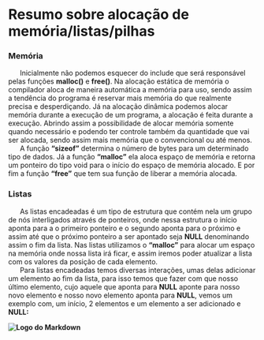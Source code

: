 # Resumo sobre alocação de memória/listas/pilhas

### Memória
<p>
&nbsp &nbsp &nbsp Inicialmente não podemos esquecer do include <strong><stdlib.h></strong> que será responsável pelas funções <strong>malloc()</strong> e <strong>free()</strong>. Na alocação estática de memória o compilador aloca de maneira automática a memória para uso, sendo assim a tendência do programa é reservar mais memória do que realmente precisa e desperdiçando.  Já na alocação dinâmica podemos alocar memória durante a execução de um programa, a alocação é feita durante a execução. Abrindo assim a possibilidade de alocar memória somente quando necessário e podendo ter controle também da quantidade que vai ser alocada, sendo assim mais memória que o convencional ou até menos.
<br>
&nbsp &nbsp &nbsp A função <strong>“sizeof”</strong> determina o número de bytes para um determinado tipo de dados. Já a função <strong>“malloc”</strong> ela aloca espaço de memória e retorna um ponteiro do tipo void para o início do espaço de memória alocado. E por fim a função <strong>“free”</strong> que tem sua função de liberar a memória alocada.
</p>

### Listas

<p>
&nbsp &nbsp &nbsp As listas encadeadas é um tipo de estrutura que contém nela um grupo de nós interligados através de ponteiros, onde nessa estrutura o início aponta para a o primeiro ponteiro e o segundo aponta para o próximo e assim até que o próximo ponteiro a ser apontado seja <strong>NULL</strong> denominando assim o fim da lista. Nas listas utilizamos o <strong>“malloc”</strong> para alocar um espaço na memória onde nossa lista irá ficar, e assim iremos poder atualizar a lista com os valores da posição de cada elemento.
<br>
&nbsp &nbsp &nbsp Para listas encadeadas temos diversas interações, umas delas adicionar um elemento ao fim da lista, para isso temos que fazer com que nosso último elemento, cujo aquele que aponta para <strong>NULL</strong> aponte para nosso novo elemento e nosso novo elemento aponta para <strong>NULL</strong>, vemos um exemplo com, um início, 2 elementos e um elemento a ser adicionado e <strong>NULL<strong/>:
</p>

![Logo do Markdown]()
